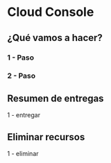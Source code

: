 # Cloud Console

## ¿Qué vamos a hacer?

### 1 - Paso

### 2 - Paso

## Resumen de entregas
1 - entregar

## Eliminar recursos
1 - eliminar
